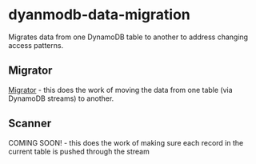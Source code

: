 # dyanmodb-data-migration
Migrates data from one DynamoDB table to another to address changing access patterns.

## Migrator
[Migrator](migrator) - this does the work of moving the data from one table (via DynamoDB streams) to another.

## Scanner
COMING SOON! - this does the work of making sure each record in the current table is pushed through the stream
